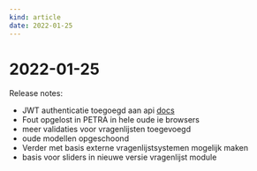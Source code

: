 ```yaml
---
kind: article
date: 2022-01-25
---
```


# 2022-01-25

Release notes:

* JWT authenticatie toegoegd aan api [docs](https://docs.roqua.net/en/developer/rom/overview/authentication/#api-jwt-tokens)
* Fout opgelost in PETRA in hele oude ie browsers
* meer validaties voor vragenlijsten toegevoegd
* oude modellen opgeschoond
* Verder met basis externe vragenlijstsystemen mogelijk maken
* basis voor sliders in nieuwe versie vragenlijst module
